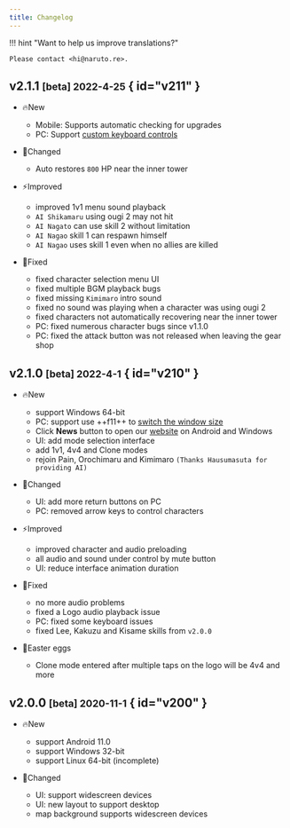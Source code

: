 ```yaml
---
title: Changelog
---
```


!!! hint "Want to help us improve translations?"

    Please contact <hi@naruto.re>.

## v2.1.1 <small>[beta] 2022-4-25</small> { id="v211" }

- 🔥New
    - Mobile: Supports automatic checking for upgrades
    - PC: Support [custom keyboard controls](../game-guides/platform/pc/index.md#custom-keyboard-controls)

- 🚀Changed
    - Auto restores `800` HP near the inner tower

- ⚡️Improved
    - improved 1v1 menu sound playback
    - `AI Shikamaru` using ougi 2 may not hit
    - `AI Nagato` can use skill 2 without limitation
    - `AI Nagao` skill 1 can respawn himself
    - `AI Nagao` uses skill 1 even when no allies are killed

- 🐞Fixed
    - fixed character selection menu UI
    - fixed multiple BGM playback bugs
    - fixed missing `Kimimaro` intro sound
    - fixed no sound was playing when a character was using ougi 2
    - fixed characters not automatically recovering near the inner tower
    - PC: fixed numerous character bugs since v1.1.0
    - PC: fixed the attack button was not released when leaving the gear shop


## v2.1.0 <small>[beta] 2022-4-1</small> { id="v210" }

- 🔥New
    - support Windows 64-bit
    - PC: support use ++f11++ to [switch the window size](../game-guides/platform/pc/index.md#switch-window)
    - Click **News** button to open our [website](https://game.naruto.re) on Android and Windows
    - UI: add mode selection interface
    - add 1v1, 4v4 and Clone modes
    - rejoin Pain, Orochimaru and Kimimaro `(Thanks Hausumasuta for providing AI)`

- 🚀Changed
    - UI: add more return buttons on PC
    - PC: removed arrow keys to control characters

- ⚡️Improved
    - improved character and audio preloading
    - all audio and sound under control by mute button
    - UI: reduce interface animation duration

- 🐞Fixed
    - no more audio problems
    - fixed a Logo audio playback issue
    - PC: fixed some keyboard issues
    - fixed Lee, Kakuzu and Kisame skills from `v2.0.0`

- 🎉Easter eggs
    - Clone mode entered after multiple taps on the logo will be 4v4 and more


## v2.0.0 <small>[beta] 2020-11-1</small> { id="v200" }

- 🔥New
    - support Android 11.0
    - support Windows 32-bit
    - support Linux 64-bit (incomplete)

- 🚀Changed
    - UI: support widescreen devices
    - UI: new layout to support desktop
    - map background supports widescreen devices
